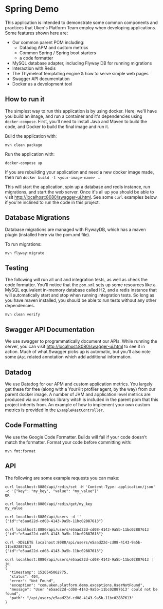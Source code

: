 # Spring Demo

This application is intended to demonstrate some common components and practices that Uken's Platform Team employ when developing applications. Some features shown here are:
- Our common parent POM including:
  - Datadog APM and custom metrics
  - Common Spring / Spring boot starters
  - a code formatter
- MySQL database adapter, including Flyway DB for running migrations
- Interaction with Redis
- The Thymeleaf templating engine & how to serve simple web pages
- Swagger API documentation
- Docker as a development tool

## How to run it

The simplest way to run this application is by using docker. Here, we'll have you build an image, and run a container and it's dependencies using `docker-compose`. First, you'll need to install Java and Maven to build the code, and Docker to build the final image and run it.

Build the application with:
```shell
mvn clean package
```

Run the application with:
```shell
docker-compose up
```

If you are rebuilding your application and need a new docker image made, then run `docker build -t <your-image-name> .`.

This will start the application, spin up a database and redis instance, run migrations, and start the web server. Once it's all up you should be able to visit [http://localhost:8080/swagger-ui.html](http://localhost:8080/swagger-ui.html). See some `curl` examples below if you're inclined to run the code in this project.


## Database Migrations

Database migrations are managed with FlywayDB, which has a maven plugin (installed here via the pom.xml file).

To run migrations:

```shell
mvn flyway:migrate
```

## Testing

The following will run all unit and integration tests, as well as check the code formatter. You'll notice that the `pom.xml` sets up some resources like a MySQL equivalent in-memory database called H2, and a redis instance that will automatically start and stop when running integration tests. So long as you have maven installed, you should be able to run tests without any other dependencies.

```shell
mvn clean verify
```

## Swagger API Documentation

We use swagger to programmatically document our APIs. While running the server, you can visit [http://localhost:8080/swagger-ui.html](http://localhost:8080/swagger-ui.html) to see it in action. Much of what Swagger picks up is automatic, but you'll also note some `@Api` related annotation which add additional information.

## Datadog

We use Datadog for our APM and custom application metrics. You largely get these for free (along with a YourKit profiler agent, by the way) from our parent docker image. A number of JVM and application level metrics are produced via our metrics library witch is included in the parent pom that this project inherits from. An example of how to implement your own custom metrics is provided in the `ExampleRestController`.

## Code Formatting

We use the Google Code Formatter. Builds will fail if your code doesn't match the formatter. Format your code before committing with:

```shell
mvn fmt:format
```

## API

The following are some example requests you can make:

```shell
curl localhost:8080/api/redis/set -H 'Content-Type: application/json' -d '{"key": "my_key", "value": "my_value"}'
OK
```
```shell
curl localhost:8080/api/redis/get/my_key
my_value
```

```shell
curl localhost:8080/api/users -d ''
{"id":"e5aad22d-cd08-4143-9a5b-11bc02887613"}
```

```shell
curl localhost:8080/api/users/e5aad22d-cd08-4143-9a5b-11bc02887613
{"id":"e5aad22d-cd08-4143-9a5b-11bc02887613"}
```

```shell
curl -XDELETE localhost:8080/api/users/e5aad22d-cd08-4143-9a5b-11bc02887613
{"id":"e5aad22d-cd08-4143-9a5b-11bc02887613"}
```

```shell
curl localhost:8080/api/users/e5aad22d-cd08-4143-9a5b-11bc02887613 | jq
{
  "timestamp": 1520545062775,
  "status": 404,
  "error": "Not Found",
  "exception": "com.uken.platform.demo.exceptions.UserNotFound",
  "message": "User 'e5aad22d-cd08-4143-9a5b-11bc02887613' could not be found",
  "path": "/api/users/e5aad22d-cd08-4143-9a5b-11bc02887613"
}
```
